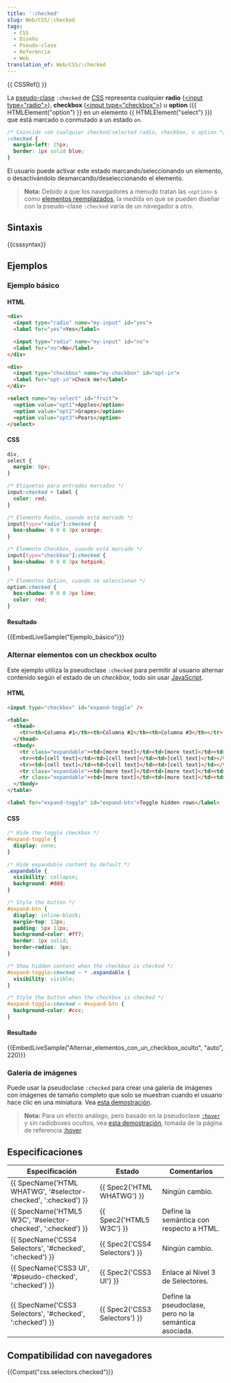 ```yaml
---
title: ':checked'
slug: Web/CSS/:checked
tags:
  - CSS
  - Diseño
  - Pseudo-clase
  - Referencia
  - Web
translation_of: Web/CSS/:checked
---
```


{{ CSSRef() }}

La [pseudo-clase](/es/docs/Web/CSS/Pseudo-classes) `:checked` de [CSS](/es/docs/Web/CSS) representa cualquier **radio** ([\<input type="radio">](/es/docs/Web/HTML/Element/input/radio)), **checkbox** ([\<input type="checkbox">](/es/docs/Web/HTML/Element/input/checkbox)) u **option** ({{ HTMLElement("option") }} en un elemento {{ HTMLElement("select") }}) que está marcado o conmutado a un estado `on`.

```css
/* Coincide con cualquier checked/selected radio, checkbox, u option */
:checked {
  margin-left: 25px;
  border: 1px solid blue;
}
```

El usuario puede activar este estado marcando/seleccionando un elemento, o desactivándolo desmarcando/deseleccionando el elemento.

> **Nota:** Debido a que los navegadores a menudo tratan las `<option>` s como [elementos reemplazados](/es/docs/Web/CSS/Replaced_element), la medida en que se pueden diseñar con la pseudo-clase `:checked` varía de un navegador a otro.

## Sintaxis

{{csssyntax}}

## Ejemplos

### Ejemplo básico

#### HTML

```html
<div>
  <input type="radio" name="my-input" id="yes">
  <label for="yes">Yes</label>

  <input type="radio" name="my-input" id="no">
  <label for="no">No</label>
</div>

<div>
  <input type="checkbox" name="my-checkbox" id="opt-in">
  <label for="opt-in">Check me!</label>
</div>

<select name="my-select" id="fruit">
  <option value="opt1">Apples</option>
  <option value="opt2">Grapes</option>
  <option value="opt3">Pears</option>
</select>
```

#### CSS

```css
div,
select {
  margin: 8px;
}

/* Etiquetas para entradas marcadas */
input:checked + label {
  color: red;
}

/* Elemento Radio, cuando está marcado */
input[type="radio"]:checked {
  box-shadow: 0 0 0 3px orange;
}

/* Elemento Checkbox, cuando está marcado */
input[type="checkbox"]:checked {
  box-shadow: 0 0 0 3px hotpink;
}

/* Elementos Option, cuando se seleccionan */
option:checked {
  box-shadow: 0 0 0 3px lime;
  color: red;
}
```

#### Resultado

{{EmbedLiveSample("Ejemplo_básico")}}

### Alternar elementos con un checkbox oculto

Este ejemplo utiliza la pseudoclase `:checked` para permitir al usuario alternar contenido según el estado de un _checkbox_, todo sin usar [JavaScript](/es/docs/Web/JavaScript).

#### HTML

```html
<input type="checkbox" id="expand-toggle" />

<table>
  <thead>
    <tr><th>Columna #1</th><th>Columna #2</th><th>Columna #3</th></tr>
  </thead>
  <tbody>
    <tr class="expandable"><td>[more text]</td><td>[more text]</td><td>[more text]</td></tr>
    <tr><td>[cell text]</td><td>[cell text]</td><td>[cell text]</td></tr>
    <tr><td>[cell text]</td><td>[cell text]</td><td>[cell text]</td></tr>
    <tr class="expandable"><td>[more text]</td><td>[more text]</td><td>[more text]</td></tr>
    <tr class="expandable"><td>[more text]</td><td>[more text]</td><td>[more text]</td></tr>
  </tbody>
</table>

<label for="expand-toggle" id="expand-btn">Toggle hidden rows</label>
```

#### CSS

```css
/* Hide the toggle checkbox */
#expand-toggle {
  display: none;
}

/* Hide expandable content by default */
.expandable {
  visibility: collapse;
  background: #ddd;
}

/* Style the button */
#expand-btn {
  display: inline-block;
  margin-top: 12px;
  padding: 5px 11px;
  background-color: #ff7;
  border: 1px solid;
  border-radius: 3px;
}

/* Show hidden content when the checkbox is checked */
#expand-toggle:checked ~ * .expandable {
  visibility: visible;
}

/* Style the button when the checkbox is checked */
#expand-toggle:checked ~ #expand-btn {
  background-color: #ccc;
}
```

#### Resultado

{{EmbedLiveSample("Alternar_elementos_con_un_checkbox_oculto", "auto", 220)}}

### Galería de imágenes

Puede usar la pseudoclase `:checked` para crear una galería de imágenes con imágenes de tamaño completo que solo se muestran cuando el usuario hace clic en una miniatura. Vea [esta demostración](/@api/deki/files/6268/=css-checked-gallery.zip).

> **Nota:** Para un efecto análogo, pero basado en la pseudoclase [`:hover`](/es/docs/CSS/:hover) y sin radioboxes ocultos, vea [esta demostración](/@api/deki/files/6247/=css-gallery.zip), tomada de la página de referencia [:hover](/es/docs/CSS/:hover).

## Especificaciones

| Especificación                                                                       | Estado                                   | Comentarios                                           |
| ------------------------------------------------------------------------------------ | ---------------------------------------- | ----------------------------------------------------- |
| {{ SpecName('HTML WHATWG', '#selector-checked', ':checked') }} | {{ Spec2('HTML WHATWG') }}     | Ningún cambio.                                        |
| {{ SpecName('HTML5 W3C', '#selector-checked', ':checked') }}     | {{ Spec2('HTML5 W3C') }}         | Define la semántica con respecto a HTML.              |
| {{ SpecName('CSS4 Selectors', '#checked', ':checked') }}         | {{ Spec2('CSS4 Selectors') }} | Ningún cambio.                                        |
| {{ SpecName('CSS3 UI', '#pseudo-checked', ':checked') }}         | {{ Spec2('CSS3 UI') }}             | Enlace al Nivel 3 de Selectores.                      |
| {{ SpecName('CSS3 Selectors', '#checked', ':checked') }}         | {{ Spec2('CSS3 Selectors') }} | Define la pseudoclase, pero no la semántica asociada. |

## Compatibilidad con navegadores

{{Compat("css.selectors.checked")}}
